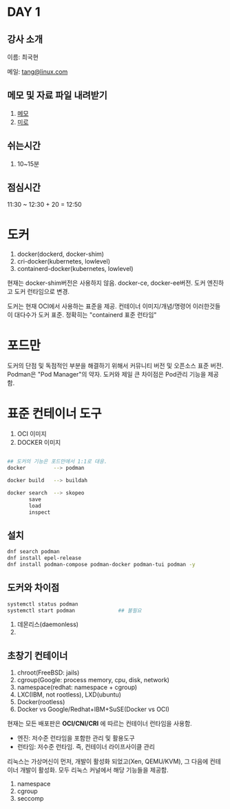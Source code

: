 # DAY 1

## 강사 소개

이름: 최국현

메일: tang@linux.com

## 메모 및 자료 파일 내려받기

1. [메모](https://github.com/tangt64/training_memos/blob/main/opensource-101/oci-podman-101/20240429-memo.md)
2. [미로](https://miro.com/app/board/uXjVKOOObpM=/?share_link_id=683474177480)

## 쉬는시간

1. 10~15분

## 점심시간

11:30 ~ 12:30 + 20 = 12:50

# 도커

1. docker(dockerd, docker-shim)
2. cri-docker(kubernetes, lowlevel)
3. containerd-docker(kubernetes, lowlevel)

현재는 docker-shim버전은 사용하지 않음. docker-ce, docker-ee버전. 도커 엔진하고 도커 런타임으로 변경.

도커는 현재 OCI에서 사용하는 표준을 제공. 컨테이너 이미지/개념/명령어 이러한것들이 대다수가 도커 표준. 정확히는 "containerd 표준 런타임"


# 포드만

도커의 단점 및 독점적인 부분을 해결하기 위해서 커뮤니티 버전 및 오픈소스 표준 버전. Podman은 "Pod Manager"의 약자. 도커와 제일 큰 차이점은 Pod관리 기능을 제공함.


# 표준 컨테이너 도구

1. OCI 이미지
2. DOCKER 이미지

```bash

## 도커의 기능은 포드만에서 1:1로 대응.
docker         --> podman

docker build   --> buildah

docker search  --> skopeo
       save
       load 
       inspect 

```

## 설치

```bash
dnf search podman
dnf install epel-release
dnf install podman-compose podman-docker podman-tui podman -y
```

## 도커와 차이점
```bash
systemctl status podman
systemctl start podman              ## 불필요

```
1. 데몬리스(daemonless)
2. 

## 초창기 컨테이너

1. chroot(FreeBSD: jails)
2. cgroup(Google: process memory, cpu, disk, network)
3. namespace(redhat: namespace + cgroup)
4. LXC(IBM, not rootless), LXD(ubuntu)
5. Docker(rootless)
6. Docker vs Google/Redhat+IBM+SuSE(Docker vs OCI)

현재는 모든 배포판은 __OCI/CNI/CRI__ 에 따르는 컨테이너 런타임을 사용함.

- 엔진: 저수준 런타임을 포함한 관리 및 활용도구
- 런타임: 저수준 런타임. 즉, 컨테이너 라이프사이클 관리

리눅스는 가상머신이 먼저, 개발이 활성화 되었고(Xen, QEMU/KVM), 그 다음에 컨테이너 개발이 활성화. 모두 리눅스 커널에서 해당 기능들을 제공함.

1. namespace
2. cgroup
3. seccomp